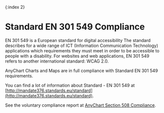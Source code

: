 {:index 2}

# Standard EN 301 549 Compliance

EN 301 549 is a European standard for digital accessibility The standard describes for a wide range of ICT (Information Communication Technology) applications which requirements they must meet in order to be accessible to people with a disability. For websites and web applications, EN 301 549 refers to another international standard: WCAG 2.0. 

AnyChart Charts and Maps are in full compliance with Standard EN 301 549 requirements. 

You can find a lot of information about Standard - EN 301 549 at [http://mandate376.standards.eu/standard](http://mandate376.standards.eu/standard).

See the voluntary compliance report at [AnyChart Section 508 Compliance](https://www.anychart.com/accessibility/EN-301-549-compliance/).